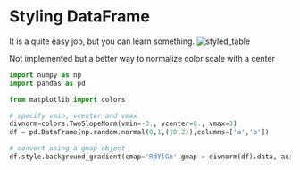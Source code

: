# Styling DataFrame

It is a quite easy job, but you can learn something.
![styled_table](https://user-images.githubusercontent.com/17697154/203257309-f87a5d69-8c3d-45a5-bdd2-5988ad97731b.png)


Not implemented but a better way to normalize color scale with a center
```python
import numpy as np
import pandas as pd

from matplotlib import colors

# specify vmin, vcenter and vmax
divnorm=colors.TwoSlopeNorm(vmin=-3., vcenter=0., vmax=3)
df = pd.DataFrame(np.random.normal(0,1,(10,2)),columns=['a','b'])

# convert using a gmap object
df.style.background_gradient(cmap='RdYlGn',gmap = divnorm(df).data, axis = None)
```
